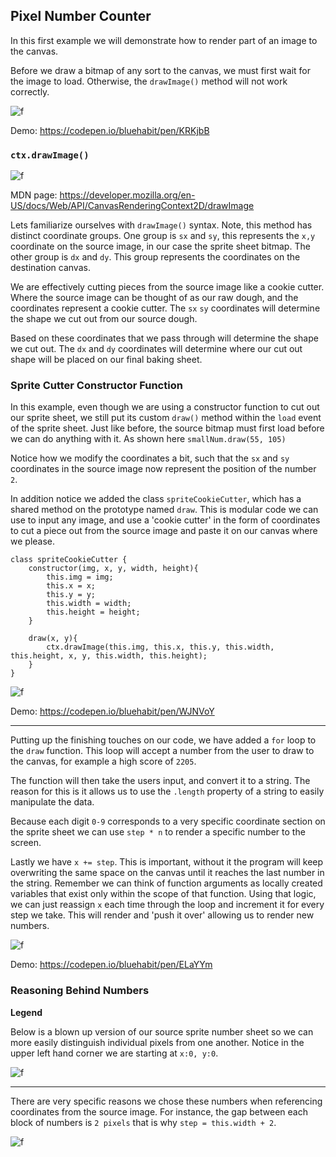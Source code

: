 ## Pixel Number Counter

In this first example we will demonstrate how to render part of an image to the canvas. 

Before we draw a bitmap of any sort to the canvas, we must first wait for the image to load. Otherwise, the `drawImage()` method will not work correctly. 

![f](https://imgur.com/w9MdMNH.png)

Demo: https://codepen.io/bluehabit/pen/KRKjbB

### `ctx.drawImage()`

![f](https://imgur.com/xRL4cWR.png)

MDN page: https://developer.mozilla.org/en-US/docs/Web/API/CanvasRenderingContext2D/drawImage

Lets familiarize ourselves with `drawImage()` syntax. Note, this method has distinct coordinate groups. One group is `sx` and `sy`, this represents the `x,y` coordinate on the source image, in our case the sprite sheet bitmap.  The other group is `dx` and `dy`. This group represents the coordinates on the destination canvas. 

We are effectively cutting pieces from the source image like a cookie cutter. Where the source image can be thought of as our raw dough, and the coordinates represent a cookie cutter. The `sx` `sy` coordinates will determine the shape we cut out from our source dough.

Based on these coordinates that we pass through will determine the shape we cut out. The `dx` and `dy` coordinates will determine where our cut out shape will be placed on our final baking sheet.

### Sprite Cutter Constructor Function

In this example, even though we are using a constructor function to cut out our sprite sheet, we still put its custom `draw()` method within the `load` event of the sprite sheet. Just like before, the source bitmap must first load before we can do anything with it. As shown here `smallNum.draw(55, 105)` 

Notice how we modify the coordinates a bit, such that the `sx` and `sy` coordinates in the source image now represent the position of the number `2`. 

In addition notice we added the class `spriteCookieCutter`, which has a shared method on the prototype named `draw`. This is modular code we can use to input any image, and use a 'cookie cutter' in the form of coordinates to cut a piece out from the source image and paste it on our canvas where we please.

```
class spriteCookieCutter {
	constructor(img, x, y, width, height){
		this.img = img;
		this.x = x;
		this.y = y;
		this.width = width;
		this.height = height;
	}

	draw(x, y){
		ctx.drawImage(this.img, this.x, this.y, this.width, this.height, x, y, this.width, this.height);
	}
}
```

![f](https://imgur.com/yzfqtjE.png)

Demo: https://codepen.io/bluehabit/pen/WJNVoY
  
---

Putting up the finishing touches on our code, we have added a `for` loop to the `draw` function. This loop will accept a number from the user to draw to the canvas, for example a high score of `2205`. 

The function will then take the users input, and convert it to a string. The reason for this is it allows us to use the `.length` property of a string to easily manipulate the data.

Because each digit `0-9` corresponds to a very specific coordinate section on the sprite sheet we can use `step * n` to render a specific number to the screen. 

Lastly we have `x += step`. This is important, without it the program will keep overwriting the same space on the canvas until it reaches the last number in the string. Remember we can think of function arguments as locally created variables that exist only within the scope of that function. Using that logic, we can just reassign `x` each time through the loop and increment it for every step we take. This will render and 'push it over' allowing us to render new numbers.

![f](https://imgur.com/HseI0VP.png)

Demo: https://codepen.io/bluehabit/pen/ELaYYm


### Reasoning Behind Numbers

**Legend**

Below is a blown up version of our source sprite number sheet so we can more easily distinguish individual pixels from one another. Notice in the upper left hand corner we are starting at `x:0, y:0`. 

![f](https://imgur.com/ryrcdaO.png)

---

There are very specific reasons we chose these numbers when referencing coordinates from the source image. For instance, the gap between each block of numbers is `2 pixels` that is why `step = this.width + 2`. 

![f](https://imgur.com/9bCGjN9.png)

